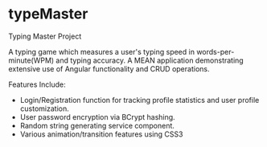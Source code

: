 # typeMaster
Typing Master Project

A typing game which measures a user's typing speed in words-per-minute(WPM) and typing accuracy.
A MEAN application demonstrating extensive use of Angular functionality and CRUD operations.

Features Include: 
- Login/Registration function for tracking profile statistics and user profile customization.
- User password encryption via BCrypt hashing.
- Random string generating service component.
- Various animation/transition features using CSS3

